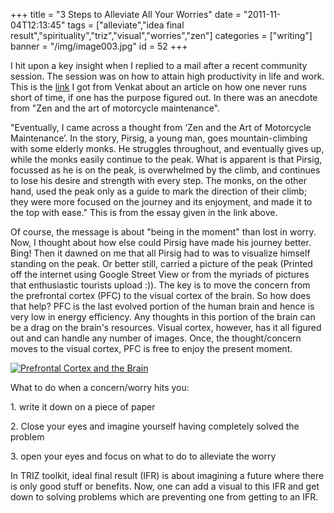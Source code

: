 +++
title = "3 Steps to Alleviate All Your Worries"
date = "2011-11-04T12:13:45"
tags = ["alleviate","idea final result","spirituality","triz","visual","worries","zen"]
categories = ["writing"]
banner = "/img/image003.jpg"
id = 52
+++

I hit upon a key insight when I replied to a mail after a recent community session. The session was on how to attain high productivity in life and work. This is the [link](http://rahulbijlani.com/essays/you-are-not-running-out-of-time-essay/) I got from Venkat about an article on how one never runs short of time, if one has the purpose figured out. In there was an anecdote from "Zen and the art of motorcycle maintenance".

<!--more-->

"Eventually, I came across a thought from ‘Zen and the Art of Motorcycle Maintenance’. In the story, Pirsig, a young man, goes mountain-climbing with some elderly monks. He struggles throughout, and eventually gives up, while the monks easily continue to the peak. What is apparent is that Pirsig, focussed as he is on the peak, is overwhelmed by the climb, and continues to lose his desire and strength with every step. The monks, on the other hand, used the peak only as a guide to mark the direction of their climb; they were more focused on the journey and its enjoyment, and made it to the top with ease." This is from the essay given in the link above.

Of course, the message is about "being in the moment" than lost in worry. Now, I thought about how else could Pirsig have made his journey better. Bing! Then it dawned on me that all Pirsig had to was to visualize himself standing on the peak. Or better still, carried a picture of the peak (Printed off the internet using Google Street View or from the myriads of pictures that enthusiastic tourists upload :)). The key is to move the concern from the prefrontal cortex (PFC) to the visual cortex of the brain. So how does that help? PFC is the last evolved portion of the human brain and hence is very low in energy efficiency. Any thoughts in this portion of the brain can be a drag on the brain's resources. Visual cortex, however, has it all figured out and can handle any number of images. Once, the thought/concern moves to the visual cortex, PFC is free to enjoy the present moment.

[![](/img/image003.jpg "Prefrontal Cortex and the Brain")](/img/image003.jpg)

What to do when a concern/worry hits you:

1\. write it down on a piece of paper

2\. Close your eyes and imagine yourself having completely solved the problem

3\. open your eyes and focus on what to do to alleviate the worry

In TRIZ toolkit, ideal final result (IFR) is about imagining a future where there is only good stuff or benefits. Now, one can add a visual to this IFR and get down to solving problems which are preventing one from getting to an IFR.
